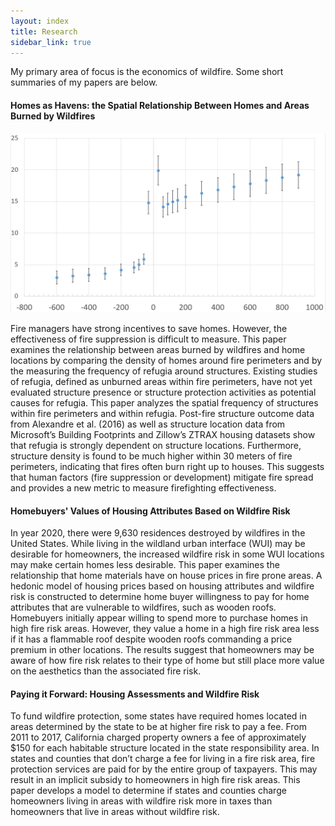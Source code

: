 ```yaml
---
layout: index
title: Research
sidebar_link: true
---
```


<p class="message">
  My primary area of focus is the economics of wildfire. Some short summaries of my papers are below.
</p>

<h4>Homes as Havens: the Spatial Relationship Between Homes and Areas Burned by Wildfires</h4>

![Map of structure density by state](/assets/BufferOutput.png)

Fire managers have strong incentives to save homes. However, the effectiveness of
fire suppression is difficult to measure. This paper examines the relationship between
areas burned by wildfires and home locations by comparing the density of homes around
fire perimeters and by the measuring the frequency of refugia around structures. Existing studies of refugia, defined as unburned areas within fire perimeters, have not yet
evaluated structure presence or structure protection activities as potential causes for
refugia. This paper analyzes the spatial frequency of structures within fire perimeters
and within refugia. Post-fire structure outcome data from Alexandre et al. (2016)
as well as structure location data from Microsoft’s Building Footprints and Zillow’s
ZTRAX housing datasets show that refugia is strongly dependent on structure locations. Furthermore, structure density is found to be much higher within 30 meters of fire perimeters, indicating that fires often burn right up to houses. This suggests that
human factors (fire suppression or development) mitigate fire spread and provides a new metric to measure firefighting effectiveness.

<h4>Homebuyers' Values of Housing Attributes Based on Wildfire Risk</h4>

In year 2020, there were 9,630 residences destroyed by wildfires in the United States. While living in the wildland urban interface (WUI) may be desirable for homeowners, the increased wildfire risk in some WUI locations may make certain homes less desirable. This paper examines the relationship that home materials have on house prices in fire prone areas. A hedonic model of housing prices based on housing attributes and wildfire risk is constructed to determine home buyer willingness to pay for home attributes that are vulnerable to wildfires, such as wooden roofs. Homebuyers initially appear willing to spend more to purchase homes in high fire risk areas. However, they value a home in a high fire risk area less if it has a flammable roof despite wooden roofs commanding a price premium in other locations. The results suggest that homeowners may be aware of how fire risk relates to their type of home but still place more value on the aesthetics than the associated fire risk.

<h4>Paying it Forward: Housing Assessments and Wildfire Risk</h4>

To fund wildfire protection, some states have required homes located in areas determined by the state to be at higher fire risk to pay a fee. From 2011 to 2017, California charged property owners a fee of approximately $150 for each habitable structure located in the state
responsibility area. In states and counties that don’t charge a fee for living in a fire risk area, fire protection services are paid for by the entire group of taxpayers. This may result in an implicit subsidy to homeowners in high fire risk areas. This paper develops a model to
determine if states and counties charge homeowners living in areas with wildfire risk more in taxes than homeowners that live in areas without wildfire risk.



<!-- To make pages show up in the sidebar, add `sidebar_link: true` to the front
matter. -->
